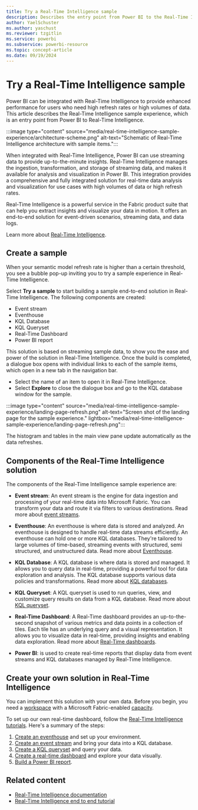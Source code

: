 ```yaml
---
title: Try a Real-Time Intelligence sample
description: Describes the entry point from Power BI to the Real-Time Intelligence sample experience.
author: YaelSchuster
ms.author: yaschust
ms.reviewer: tzgitlin
ms.service: powerbi
ms.subservice: powerbi-resource
ms.topic: concept-article
ms.date: 09/19/2024
---
```

# Try a Real-Time Intelligence sample

Power BI can be integrated with Real-Time Intelligence to provide enhanced performance for users who need high refresh rates or high volumes of data. This article describes the Real-Time Intelligence sample experience, which is an entry point from Power BI to Real-Time Intelligence.

:::image type="content" source="media/real-time-intelligence-sample-experience/architecture-scheme.png" alt-text="Schematic of Real-Time Intelligence architecture with sample items.":::

When integrated with Real-Time Intelligence, Power BI can use streaming data to provide up-to-the-minute insights. Real-Time Intelligence manages the ingestion, transformation, and storage of streaming data, and makes it available for analysis and visualization in Power BI. This integration provides a comprehensive and fully integrated solution for real-time data analysis and visualization for use cases with high volumes of data or high refresh rates.

Real-Time Intelligence is a powerful service in the Fabric product suite that can help you extract insights and visualize your data in motion. It offers an end-to-end solution for event-driven scenarios, streaming data, and data logs.  

Learn more about [Real-Time Intelligence](/fabric/real-time-intelligence/).

## Create a sample

When your semantic model refresh rate is higher than a certain threshold, you see a bubble pop-up inviting you to try a sample experience in Real-Time Intelligence.

Select **Try a sample** to start building a sample end-to-end solution in Real-Time Intelligence. The following components are created:

* Event stream
* Eventhouse
* KQL Database
* KQL Queryset
* Real-Time Dashboard
* Power BI report

This solution is based on streaming sample data, to show you the ease and power of the solution in Real-Time Intelligence. Once the build is completed, a dialogue box opens with individual links to each of the sample items, which open in a new tab in the navigation bar.

* Select the name of an item to open it in Real-Time Intelligence.
* Select **Explore** to close the dialogue box and go to the KQL database window for the sample.

:::image type="content" source="media/real-time-intelligence-sample-experience/landing-page-refresh.png" alt-text="Screen shot of the landing page for the sample experience." lightbox="media/real-time-intelligence-sample-experience/landing-page-refresh.png":::

The histogram and tables in the main view pane update automatically as the data refreshes.

## Components of the Real-Time Intelligence solution

The components of the Real-Time Intelligence sample experience are:  

* **Event stream**: An event stream is the engine for data ingestion and processing of your real-time data into Microsoft Fabric. You can transform your data and route it via filters to various destinations. Read more about [event streams](/fabric/real-time-intelligence/event-streams/overview).

* **Eventhouse**: An eventhouse is where data is stored and analyzed. An eventhouse is designed to handle real-time data streams efficiently. An eventhouse can hold one or more KQL databases. They're tailored to large volumes of time-based, streaming events with structured, semi structured, and unstructured data. Read more about [Eventhouse](/fabric/real-time-intelligence/eventhouse).

* **KQL Database**: A KQL database is where data is stored and managed. It allows you to query data in real-time, providing a powerful tool for data exploration and analysis. The KQL database supports various data policies and transformations. Read more about [KQL databases](/fabric/real-time-intelligence/create-database).

* **KQL Queryset**: A KQL queryset is used to run queries, view, and customize query results on data from a KQL database. Read more about [KQL queryset](/fabric/real-time-intelligence/create-query-set).

* **Real-Time Dashboard**: A Real-Time dashboard provides an up-to-the-second snapshot of various metrics and data points in a collection of tiles. Each tile has an underlying query and a visual representation. It allows you to visualize data in real-time, providing insights and enabling data exploration. Read more about [Real-Time dashboards](/fabric/real-time-intelligence/dashboard-real-time-create).

* **Power BI**: is used to create real-time reports that display data from event streams and KQL databases managed by Real-Time Intelligence.

## Create your own solution in Real-Time Intelligence

You can implement this solution with your own data. Before you begin, you need a [workspace](/fabric/get-started/create-workspaces) with a Microsoft Fabric-enabled [capacity](/fabric/enterprise/licenses#capacity).

To set up our own real-time dashboard, follow the [Real-Time Intelligence tutorials](/fabric/real-time-intelligence/tutorial-introduction). Here's a summary of the steps:

1. [Create an eventhouse](/fabric/real-time-intelligence/tutorial-1-resources) and set up your environment.
1. [Create an event stream](/fabric/real-time-intelligence/tutorial-2-get-real-time-events) and bring your data into a KQL database.
1. [Create a KQL queryset](/fabric/real-time-intelligence/tutorial-3-query-data) and query your data.
1. [Create a real-time dashboard](/fabric/real-time-intelligence/tutorial-4-create-dashboard) and explore your data visually.
1. [Build a Power BI report](/fabric/real-time-intelligence/tutorial-5-power-bi-report).

## Related content

* [Real-Time Intelligence documentation](/fabric/real-time-intelligence/)
* [Real-Time Intelligence end to end tutorial](/fabric/real-time-intelligence/tutorial-introduction)
